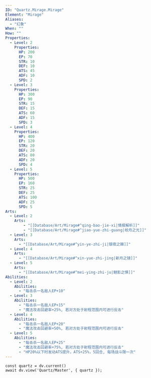 ```yaml
---
ID: "Quartz.Mirage.Mirage"
Element: "Mirage"
Aliases:
  - "幻象"
When: ""
How: ""
Properties:
  - Level: 2
    Properties:
      HP: 200
      EP: 70
      STR: 10
      DEF: 10
      ATS: 45
      ADF: 10
      SPD: 2
  - Level: 3
    Properties:
      HP: 300
      EP: 90
      STR: 15
      DEF: 15
      ATS: 60
      ADF: 15
      SPD: 3
  - Level: 4
    Properties:
      HP: 400
      EP: 120
      STR: 20
      DEF: 20
      ATS: 80
      ADF: 20
      SPD: 4
  - Level: 5
    Properties:
      HP: 500
      EP: 160
      STR: 25
      DEF: 25
      ATS: 100
      ADF: 25
      SPD: 5
Arts:
  - Level: 2
    Arts:
        - "[[Database/Art/Mirage#^qing-bao-jie-xi|情报解析]]"
        - "[[Database/Art/Mirage#^jiao-yue-zhi-guang|皎月之光]]"
  - Level: 3
    Arts:
      - "[[Database/Art/Mirage#^yin-ye-zhi-ji|银夜之棘]]"
  - Level: 4
    Arts:
      - "[[Database/Art/Mirage#^xin-yue-zhi-jing|新月之镜]]"
  - Level: 5
    Arts:
      - "[[Database/Art/Mirage#^mei-ying-zhi-ju|魅影之惧]]"
Abilities:
  - Level: 2
    Abilities:
      - "每击杀一名敌人EP+10"
  - Level: 3
    Abilities:
      - "每击杀一名敌人EP+15"
      - "魔法攻击回避率+25%, 若对方处于射程范围内可进行反击"
  - Level: 4
    Abilities:
      - "每击杀一名敌人EP+20"
      - "魔法攻击回避率+50%, 若对方处于射程范围内可进行反击"
  - Level: 5
    Abilities:
      - "每击杀一名敌人EP+25"
      - "魔法攻击回避率+75%, 若对方处于射程范围内可进行反击"
      - "HP20%以下时发动ATS提升，ATS+25%，5回合, 每场战斗限一次"
---
```

```dataviewjs
const quartz = dv.current()
await dv.view('Quartz/Master', { quartz });
```
